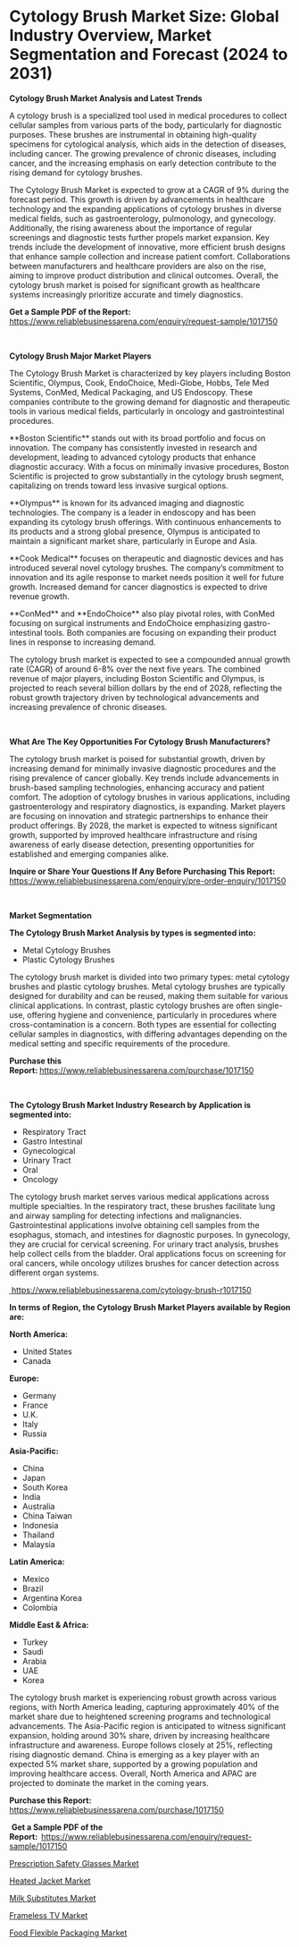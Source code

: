 <p><h1>Cytology Brush Market Size: Global Industry Overview, Market Segmentation and Forecast (2024 to 2031)</h1></p><p><strong>Cytology Brush Market Analysis and Latest Trends</strong></p>
<p><p>A cytology brush is a specialized tool used in medical procedures to collect cellular samples from various parts of the body, particularly for diagnostic purposes. These brushes are instrumental in obtaining high-quality specimens for cytological analysis, which aids in the detection of diseases, including cancer. The growing prevalence of chronic diseases, including cancer, and the increasing emphasis on early detection contribute to the rising demand for cytology brushes.</p><p>The Cytology Brush Market is expected to grow at a CAGR of 9% during the forecast period. This growth is driven by advancements in healthcare technology and the expanding applications of cytology brushes in diverse medical fields, such as gastroenterology, pulmonology, and gynecology. Additionally, the rising awareness about the importance of regular screenings and diagnostic tests further propels market expansion. Key trends include the development of innovative, more efficient brush designs that enhance sample collection and increase patient comfort. Collaborations between manufacturers and healthcare providers are also on the rise, aiming to improve product distribution and clinical outcomes. Overall, the cytology brush market is poised for significant growth as healthcare systems increasingly prioritize accurate and timely diagnostics.</p></p>
<p><strong>Get a Sample PDF of the Report:&nbsp;</strong> <a href="https://www.reliablebusinessarena.com/enquiry/request-sample/1017150">https://www.reliablebusinessarena.com/enquiry/request-sample/1017150</a></p>
<p>&nbsp;</p>
<p><strong>Cytology Brush Major Market Players</strong></p>
<p><p>The Cytology Brush Market is characterized by key players including Boston Scientific, Olympus, Cook, EndoChoice, Medi-Globe, Hobbs, Tele Med Systems, ConMed, Medical Packaging, and US Endoscopy. These companies contribute to the growing demand for diagnostic and therapeutic tools in various medical fields, particularly in oncology and gastrointestinal procedures.</p><p>**Boston Scientific** stands out with its broad portfolio and focus on innovation. The company has consistently invested in research and development, leading to advanced cytology products that enhance diagnostic accuracy. With a focus on minimally invasive procedures, Boston Scientific is projected to grow substantially in the cytology brush segment, capitalizing on trends toward less invasive surgical options.</p><p>**Olympus** is known for its advanced imaging and diagnostic technologies. The company is a leader in endoscopy and has been expanding its cytology brush offerings. With continuous enhancements to its products and a strong global presence, Olympus is anticipated to maintain a significant market share, particularly in Europe and Asia.</p><p>**Cook Medical** focuses on therapeutic and diagnostic devices and has introduced several novel cytology brushes. The company’s commitment to innovation and its agile response to market needs position it well for future growth. Increased demand for cancer diagnostics is expected to drive revenue growth.</p><p>**ConMed** and **EndoChoice** also play pivotal roles, with ConMed focusing on surgical instruments and EndoChoice emphasizing gastro-intestinal tools. Both companies are focusing on expanding their product lines in response to increasing demand.</p><p>The cytology brush market is expected to see a compounded annual growth rate (CAGR) of around 6-8% over the next five years. The combined revenue of major players, including Boston Scientific and Olympus, is projected to reach several billion dollars by the end of 2028, reflecting the robust growth trajectory driven by technological advancements and increasing prevalence of chronic diseases.</p></p>
<p>&nbsp;</p>
<p><strong>What Are The Key Opportunities For Cytology Brush Manufacturers?</strong></p>
<p><p>The cytology brush market is poised for substantial growth, driven by increasing demand for minimally invasive diagnostic procedures and the rising prevalence of cancer globally. Key trends include advancements in brush-based sampling technologies, enhancing accuracy and patient comfort. The adoption of cytology brushes in various applications, including gastroenterology and respiratory diagnostics, is expanding. Market players are focusing on innovation and strategic partnerships to enhance their product offerings. By 2028, the market is expected to witness significant growth, supported by improved healthcare infrastructure and rising awareness of early disease detection, presenting opportunities for established and emerging companies alike.</p></p>
<p><strong>Inquire or Share Your Questions If Any Before Purchasing This Report:</strong> <a href="https://www.reliablebusinessarena.com/enquiry/pre-order-enquiry/1017150">https://www.reliablebusinessarena.com/enquiry/pre-order-enquiry/1017150</a></p>
<p>&nbsp;</p>
<p><strong>Market Segmentation</strong></p>
<p><strong>The Cytology Brush Market Analysis by types is segmented into:</strong></p>
<p><ul><li>Metal Cytology Brushes</li><li>Plastic Cytology Brushes</li></ul></p>
<p><p>The cytology brush market is divided into two primary types: metal cytology brushes and plastic cytology brushes. Metal cytology brushes are typically designed for durability and can be reused, making them suitable for various clinical applications. In contrast, plastic cytology brushes are often single-use, offering hygiene and convenience, particularly in procedures where cross-contamination is a concern. Both types are essential for collecting cellular samples in diagnostics, with differing advantages depending on the medical setting and specific requirements of the procedure.</p></p>
<p><strong>Purchase this Report:&nbsp;</strong><a href="https://www.reliablebusinessarena.com/purchase/1017150">https://www.reliablebusinessarena.com/purchase/1017150</a></p>
<p>&nbsp;</p>
<p><strong>The Cytology Brush Market Industry Research by Application is segmented into:</strong></p>
<p><ul><li>Respiratory Tract</li><li>Gastro Intestinal</li><li>Gynecological</li><li>Urinary Tract</li><li>Oral</li><li>Oncology</li></ul></p>
<p><p>The cytology brush market serves various medical applications across multiple specialties. In the respiratory tract, these brushes facilitate lung and airway sampling for detecting infections and malignancies. Gastrointestinal applications involve obtaining cell samples from the esophagus, stomach, and intestines for diagnostic purposes. In gynecology, they are crucial for cervical screening. For urinary tract analysis, brushes help collect cells from the bladder. Oral applications focus on screening for oral cancers, while oncology utilizes brushes for cancer detection across different organ systems.</p></p>
<p><a href="https://www.reliablebusinessarena.com/cytology-brush-r1017150">&nbsp;https://www.reliablebusinessarena.com/cytology-brush-r1017150</a></p>
<p><strong>In terms of Region, the Cytology Brush Market Players available by Region are:</strong></p>
<p>
    <p> <strong> North America: </strong>
        <ul>
            <li>United States</li>
            <li>Canada</li>
        </ul>
        </p> 
    <p> <strong> Europe: </strong>
        <ul>
            <li>Germany</li>
            <li>France</li>
            <li>U.K.</li>
            <li>Italy</li>
            <li>Russia</li>
        </ul>
        </p> 
    <p> <strong> Asia-Pacific: </strong>
        <ul>
            <li>China</li>
            <li>Japan</li>
            <li>South Korea</li>
            <li>India</li>
            <li>Australia</li>
            <li>China Taiwan</li>
            <li>Indonesia</li>
            <li>Thailand</li>
            <li>Malaysia</li>
        </ul>
        </p> 
    <p> <strong> Latin America: </strong>
        <ul>
            <li>Mexico</li>
            <li>Brazil</li>
            <li>Argentina Korea</li>
            <li>Colombia</li>
        </ul>
        </p> 
    <p> <strong> Middle East & Africa: </strong>
        <ul>
            <li>Turkey</li>
            <li>Saudi</li>
            <li>Arabia</li>
            <li>UAE</li>
            <li>Korea</li>
        </ul>
    </p>
    </p>
<p><p>The cytology brush market is experiencing robust growth across various regions, with North America leading, capturing approximately 40% of the market share due to heightened screening programs and technological advancements. The Asia-Pacific region is anticipated to witness significant expansion, holding around 30% share, driven by increasing healthcare infrastructure and awareness. Europe follows closely at 25%, reflecting rising diagnostic demand. China is emerging as a key player with an expected 5% market share, supported by a growing population and improving healthcare access. Overall, North America and APAC are projected to dominate the market in the coming years.</p></p>
<p><strong>Purchase this Report: </strong><a href="https://www.reliablebusinessarena.com/purchase/1017150">https://www.reliablebusinessarena.com/purchase/1017150</a></p>
<p>&nbsp;<strong>Get a Sample PDF of the Report:&nbsp;&nbsp;</strong><a href="https://www.reliablebusinessarena.com/enquiry/request-sample/1017150">https://www.reliablebusinessarena.com/enquiry/request-sample/1017150</a></p>
<p><strong></strong></p>
<p><p><a href="https://www.linkedin.com/pulse/global-prescription-safety-glasses-industry-research-report-competitive-acuve?trackingId=jY%2BYssPuSxe%2BlZKVU5JXsQ%3D%3D">Prescription Safety Glasses Market</a></p><p><a href="https://www.linkedin.com/pulse/pioneering-growth-analyzing-global-heated-jacket-market-rwwue?trackingId=5fcMQZTrTDWXgIK26%2Bc8Wg%3D%3D">Heated Jacket Market</a></p><p><a href="https://medium.com/@reportprime01/the-global-milk-substitutes-market-identifies-drivers-restraints-opportunities-and-trends-d35168a11996">Milk Substitutes Market</a></p><p><a href="https://medium.com/@haangelat162/in-the-frameless-tv-market-the-main-focus-is-on-keeping-costs-low-and-getting-the-most-out-of-9d2519c28375">Frameless TV Market</a></p><p><a href="https://issuu.com/reportprime-2/docs/food-flexible-packaging-market-size_fe8d3598d9ea4c">Food Flexible Packaging Market</a></p></p>